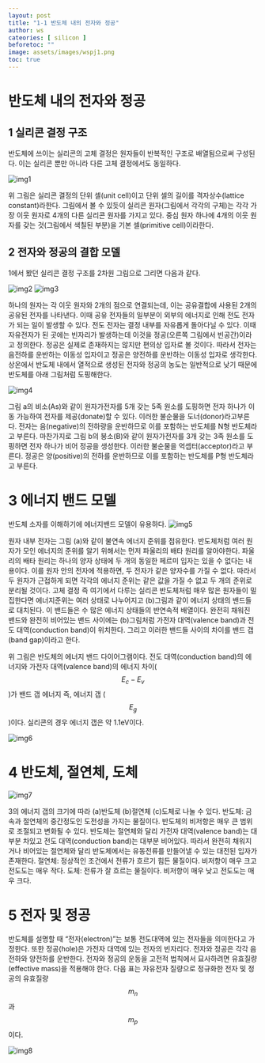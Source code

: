 ```yaml
---
layout: post
title: "1-1 반도체 내의 전자와 정공"
author: ws
cateories: [ silicon ]
beforetoc: ""
image: assets/images/wspj1.png
toc: true
---
```

# 반도체 내의 전자와 정공

## 1 실리콘 결정 구조
 반도체에 쓰이는 실리콘의 고체 결정은 원자들이 반복적인 구조로 배열됨으로써 구성된다. 이는 실리콘 뿐만 아니라 다른 고체 결정에서도 동일하다.

![img1](/images/ws_1/1.png)

위 그림은 실리콘 결정의 단위 셀(unit cell)이고 단위 셀의 길이를 격자상수(lattice constant)라한다. 그림에서 볼 수 있듯이 실리콘 원자(그림에서 각각의 구체)는 각각 가장 이웃 원자로 4개의 다른 실리콘 원자를 가지고 있다. 중심 원자 하나에 4개의 이웃 원자를 갖는 것(그림에서 색칠된 부분)을 기본 셀(primitive cell)이라한다.

## 2 전자와 정공의 결합 모델
 1에서 봤던 실리콘 결정 구조를 2차원 그림으로 그리면 다음과 같다.

![img2](/images/ws_1/2.png)
![img3](/images/ws_1/3.png)

 하나의 원자는 각 이웃 원자와 2개의 점으로 연결되는데, 이는 공유결합에 사용된 2개의 공유된 전자를 나타낸다. 이때 공유 전자들의 일부분이 외부의 에너지로 인해 전도 전자가 되는 일이 발생할 수 있다. 전도 전자는 결정 내부를 자유롭게 돌아다닐 수 있다. 이때 자유전자가 된 곳에는 빈자리가 발생하는데 이것을 정공(오른쪽 그림에서 빈공간)이라고 정의한다. 정공은 실제로 존재하지는 않지만 편의상 입자로 볼 것이다. 따라서 전자는 음전하를 운반하는 이동성 입자이고 정공은 양전하를 운반하는 이동성 입자로 생각한다.
 상온에서 반도체 내에서 열적으로 생성된 전자와 정공의 농도는 일반적으로 낮기 때문에 반도체를 아래 그림처럼 도핑해한다.

![img4](/images/ws_1/4.png)

 그림 a의 비소(As)와 같이 원자가전자를 5개 갖는 5족 원소를 도핑하면 전자 하나가 이동 가능하여 전자를 제공(donate)할 수 있다. 이러한 불순물을 도너(donor)라고부른다. 전자는 음(negative)의 전하량을 운반하므로 이를 포함하는 반도체를 N형 반도체라고 부른다. 마찬가지로 그림 b의 붕소(B)와 같이 원자가전자를 3개 갖는 3족 원소를 도핑하면 전자 하나가 비어 정공을 생성한다. 이러한 불순물을 억셉터(acceptor)라고 부른다. 정공은 양(positive)의 전하를 운반하므로 이를 포함하는 반도체를 P형 반도체라고 부른다.

# 3 에너지 밴드 모델
 반도체 소자를 이해하기에 에너지밴드 모델이 유용하다.
![img5](/images/ws_1/5.png)

 원자 내부 전자는 그림 (a)와 같이 불연속 에너지 준위를 점유한다. 반도체처럼 여러 원자가 모인 에너지의 준위를 알기 위해서는 먼저 파울리의 배타 원리를 알아야한다. 파울리의 배타 원리는 하나의 양자 상태에 두 개의 동일한 페르미 입자는 있을 수 없다는 내용이다. 이를 원자 안의 전자에 적용하면, 두 전자가 같은 양자수를 가질 수 없다. 따라서 두 원자가 근접하게 되면 각각의 에너지 준위는 같은 값을 가질 수 없고 두 개의 준위로 분리될 것이다. 고체 결정 즉 여기에서 다루는 실리콘 반도체처럼 매우 많은 원자들이 밀집한다면 에너지준위는 여러 상태로 나누어지고 (b)그림과 같이 에너지 상태의 밴드들로 대치된다. 이 밴드들은 수 많은 에너지 상태들의 반연속적 배열이다.
완전히 채워진 밴드와 완전히 비어있는 밴드 사이에는 (b)그림처럼 가전자 대역(valence band)과 전도 대역(conduction band)이 위치한다. 그리고 이러한 밴드들 사이의 차이를 밴드 갭(band gap)이라고 한다.

위 그림은 반도체의 에너지 밴드 다이어그램이다. 전도 대역(conduction band)의 에너지와 가전자 대역(valence band)의 에너지 차이($$E_{c}-E_{v}$$)가 밴드 갭 에너지 즉, 에너지 갭 ($$E_{g}$$)이다. 실리콘의 경우 에너지 갭은 약 1.1eV이다.

![img6](/images/ws_1/6.png)

# 4 반도체, 절연체, 도체

![img7](/images/ws_1/7.png)

3의 에너지 갭의 크기에 따라 (a)반도체 (b)절연체 (c)도체로 나눌 수 있다.
 반도체: 금속과 절연체의 중간정도인 도전성을 가지는 물질이다. 반도체의 비저항은 매우 큰 범위로 조절되고 변화될 수 있다. 반도체는 절연체와 달리 가전자 대역(valence band)는 대부분 차있고 전도 대역(conduction band)는 대부분 비어있다.
따라서 완전히 채워지거나 비어있는 절연체와 달리 반도체에서는 유동전류를 만들어낼 수 있는 대전된 입자가 존재한다.
 절연체: 정상적인 조건에서 전류가 흐르기 힘든 물질이다. 비저항이 매우 크고 전도도는 매우 작다.
 도체: 전류가 잘 흐르는 물질이다. 비저항이 매우 낮고 전도도는 매우 크다.

# 5 전자 및 정공
 반도체를 설명할 때 “전자(electron)”는 보통 전도대역에 있는 전자들을 의미한다고 가정한다. 또한 정공(hole)은 가전자 대역에 있는 전자의 빈자리다. 전자와 정공은 각각 음전하와 양전하를 운반한다. 전자와 정공의 운동을 고전적 법칙에서 묘사하려면 유효질량(effective mass)을 적용해야 한다. 다음 표는 자유전자 질량으로 정규화한 전자 및 정공의 유효질량 $$m_{n}$$ 과 $$m_{p}$$이다.

![img8](/images/ws_1/8.png)
